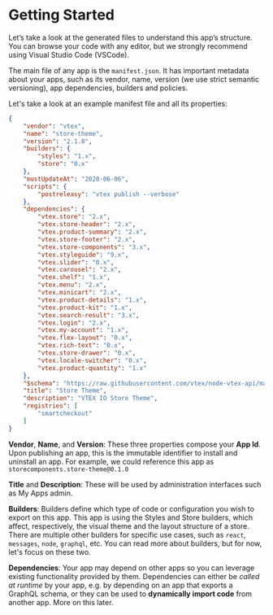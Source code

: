 # Getting Started

Let’s take a look at the generated files to understand this app’s structure. You can browse your code with any editor, but we strongly recommend using Visual Studio Code (VSCode).

The main file of any app is the `manifest.json`. It has important metadata about your apps, such as its vendor, name, version (we use strict semantic versioning), app dependencies, builders and policies.

Let's take a look at an example manifest file and all its properties:

```json
{
    "vendor": "vtex",
    "name": "store-theme",
    "version": "2.1.0",
    "builders": {
        "styles": "1.x",
        "store": "0.x"
    },
    "mustUpdateAt": "2020-06-06",
    "scripts": {
        "postreleasy": "vtex publish --verbose"
    },
    "dependencies": {
        "vtex.store": "2.x",
        "vtex.store-header": "2.x",
        "vtex.product-summary": "2.x",
        "vtex.store-footer": "2.x",
        "vtex.store-components": "3.x",
        "vtex.styleguide": "9.x",
        "vtex.slider": "0.x",
        "vtex.carousel": "2.x",
        "vtex.shelf": "1.x",
        "vtex.menu": "2.x",
        "vtex.minicart": "2.x",
        "vtex.product-details": "1.x",
        "vtex.product-kit": "1.x",
        "vtex.search-result": "3.x",
        "vtex.login": "2.x",
        "vtex.my-account": "1.x",
        "vtex.flex-layout": "0.x",
        "vtex.rich-text": "0.x",
        "vtex.store-drawer": "0.x",
        "vtex.locale-switcher": "0.x",
        "vtex.product-quantity": "1.x"
    },
    "$schema": "https://raw.githubusercontent.com/vtex/node-vtex-api/master/gen/manifest.schema",
    "title": "Store Theme",
    "description": "VTEX IO Store Theme",
    "registries": [
        "smartcheckout"
    ]
}
``` 
**Vendor**, **Name**, and **Version**: These three properties compose your **App Id**. Upon publishing an app, this is the immutable identifier to install and uninstall an app. For example, we could reference this app as `storecomponents.store-theme@0.1.0`

**Title** and **Description**: These will be used by administration interfaces such as My Apps admin.

**Builders**: Builders define which type of code or configuration you wish to export on this app. This app is using the Styles and Store builders, which affect, respectively, the visual theme and the layout structure of a store. There are multiple other builders for specific use cases, such as `react`, `messages`, `node`, `graphql`, etc. You can read more about builders, but for now, let's focus on these two.

**Dependencies**: Your app may depend on other apps so you can leverage existing functionality provided by them. Dependencies can either be *called at runtime* by your app, e.g. by depending on an app that exports a GraphQL schema, or they can be used to **dynamically import code** from another app. More on this later.